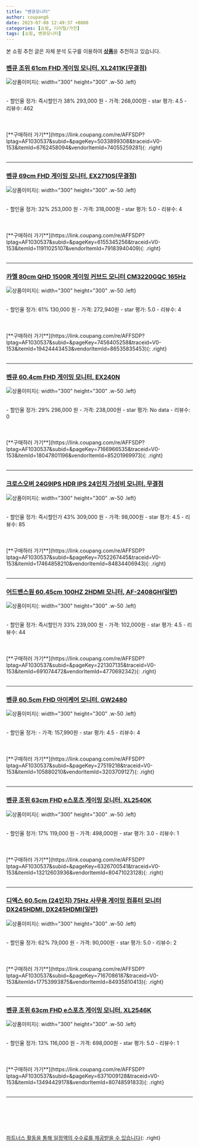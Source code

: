 ```yaml
---
title: "벤큐모니터"
author: coupang6
date: 2023-07-08 12:49:37 +0800
categories: [쇼핑, 디이털/가전]
tags: [쇼핑, 벤큐모니터]
---
```


본 쇼핑 추천 글은 자체 분석 도구를 이용하여 [**상품**](https://link.coupang.com/a/bao1ui)을 추천하고 있습니다.

### [벤큐 조위 61cm FHD 게이밍 모니터, XL2411K(무결점)](https://link.coupang.com/re/AFFSDP?lptag=AF1030537&subid=&pageKey=5033899308&traceid=V0-153&itemId=6762458094&vendorItemId=74055259281)

![상품이미지](https://thumbnail6.coupangcdn.com/thumbnails/remote/230x230ex/image/retail/images/15786920991820279-cc4b88dd-4da7-4914-b695-e9a1a59f5445.jpg){: width="300" height="300" .w-50 .left}


<br>
- 할인율 정가: 즉시할인가 38%  293,000   원
- 가격: 268,000원
- star 평가: 4.5
- 리뷰수: 462
<br>
<br>
<br>
<br>
[**구매하러 가기**](https://link.coupang.com/re/AFFSDP?lptag=AF1030537&subid=&pageKey=5033899308&traceid=V0-153&itemId=6762458094&vendorItemId=74055259281){: .right}
<br>
<br>

---

### [벤큐 69cm FHD 게이밍 모니터, EX2710S(무결점)](https://link.coupang.com/re/AFFSDP?lptag=AF1030537&subid=&pageKey=6155345256&traceid=V0-153&itemId=11911025107&vendorItemId=79183940409)

![상품이미지](https://thumbnail10.coupangcdn.com/thumbnails/remote/230x230ex/image/rs_quotation_api/xc6lhdzc/13a6c360e0704bf7b6a3cc11a28df57f.jpg){: width="300" height="300" .w-50 .left}


<br>
- 할인율 정가: 32%  253,000   원
- 가격: 318,000원
- star 평가: 5.0
- 리뷰수: 4
<br>
<br>
<br>
<br>
[**구매하러 가기**](https://link.coupang.com/re/AFFSDP?lptag=AF1030537&subid=&pageKey=6155345256&traceid=V0-153&itemId=11911025107&vendorItemId=79183940409){: .right}
<br>
<br>

---

### [카멜 80cm QHD 1500R 게이밍 커브드 모니터 CM3220GQC 165Hz](https://link.coupang.com/re/AFFSDP?lptag=AF1030537&subid=&pageKey=7456405258&traceid=V0-153&itemId=19424443453&vendorItemId=86535835453)

![상품이미지](https://thumbnail8.coupangcdn.com/thumbnails/remote/230x230ex/image/rs_quotation_api/sdf6ssmu/5d60a68293ff4b89af70f09500e943c5.jpg){: width="300" height="300" .w-50 .left}


<br>
- 할인율 정가: 61%  130,000   원
- 가격: 272,940원
- star 평가: 5.0
- 리뷰수: 4
<br>
<br>
<br>
<br>
[**구매하러 가기**](https://link.coupang.com/re/AFFSDP?lptag=AF1030537&subid=&pageKey=7456405258&traceid=V0-153&itemId=19424443453&vendorItemId=86535835453){: .right}
<br>
<br>

---

### [벤큐 60.4cm FHD 게이밍 모니터, EX240N](https://link.coupang.com/re/AFFSDP?lptag=AF1030537&subid=&pageKey=7166966535&traceid=V0-153&itemId=18047801196&vendorItemId=85201969973)

![상품이미지](https://thumbnail8.coupangcdn.com/thumbnails/remote/230x230ex/image/retail/images/2023/02/28/17/0/fb451636-478c-4c50-b7ec-5c8d4f643294.png){: width="300" height="300" .w-50 .left}


<br>
- 할인율 정가: 29%  298,000   원
- 가격: 238,000원
- star 평가: No data
- 리뷰수: 0
<br>
<br>
<br>
<br>
[**구매하러 가기**](https://link.coupang.com/re/AFFSDP?lptag=AF1030537&subid=&pageKey=7166966535&traceid=V0-153&itemId=18047801196&vendorItemId=85201969973){: .right}
<br>
<br>

---

### [크로스오버 24G9IPS HDR IPS 24인치 가성비 모니터, 무결점](https://link.coupang.com/re/AFFSDP?lptag=AF1030537&subid=&pageKey=7052267445&traceid=V0-153&itemId=17464858210&vendorItemId=84834406943)

![상품이미지](https://thumbnail7.coupangcdn.com/thumbnails/remote/230x230ex/image/vendor_inventory/713e/2e5685cd9002d5adcc357e04e66161c2e3f1e4e10a57126be0d4b9897ce8.jpg){: width="300" height="300" .w-50 .left}


<br>
- 할인율 정가: 즉시할인가 43%  309,000   원
- 가격: 98,000원
- star 평가: 4.5
- 리뷰수: 85
<br>
<br>
<br>
<br>
[**구매하러 가기**](https://link.coupang.com/re/AFFSDP?lptag=AF1030537&subid=&pageKey=7052267445&traceid=V0-153&itemId=17464858210&vendorItemId=84834406943){: .right}
<br>
<br>

---

### [어드밴스원 60.45cm 100HZ 2HDMI 모니터, AF-2408GH(일반)](https://link.coupang.com/re/AFFSDP?lptag=AF1030537&subid=&pageKey=221307135&traceid=V0-153&itemId=691074472&vendorItemId=4770692342)

![상품이미지](https://thumbnail10.coupangcdn.com/thumbnails/remote/230x230ex/image/retail/images/3957534798654876-70805a82-bd10-43b3-9203-089e2906c787.jpg){: width="300" height="300" .w-50 .left}


<br>
- 할인율 정가: 즉시할인가 33%  239,000   원
- 가격: 102,000원
- star 평가: 4.5
- 리뷰수: 44
<br>
<br>
<br>
<br>
[**구매하러 가기**](https://link.coupang.com/re/AFFSDP?lptag=AF1030537&subid=&pageKey=221307135&traceid=V0-153&itemId=691074472&vendorItemId=4770692342){: .right}
<br>
<br>

---

### [벤큐 60.5cm FHD 아이케어 모니터, GW2480](https://link.coupang.com/re/AFFSDP?lptag=AF1030537&subid=&pageKey=27519218&traceid=V0-153&itemId=105880210&vendorItemId=3203709127)

![상품이미지](https://thumbnail8.coupangcdn.com/thumbnails/remote/230x230ex/image/product/image/vendoritem/2018/01/30/3203709127/fcc38bba-be12-40fe-a821-92f0e6a52043.jpg){: width="300" height="300" .w-50 .left}


<br>
- 할인율 정가: 
- 가격: 157,990원
- star 평가: 4.5
- 리뷰수: 4
<br>
<br>
<br>
<br>
[**구매하러 가기**](https://link.coupang.com/re/AFFSDP?lptag=AF1030537&subid=&pageKey=27519218&traceid=V0-153&itemId=105880210&vendorItemId=3203709127){: .right}
<br>
<br>

---

### [벤큐 조위 63cm FHD e스포츠 게이밍 모니터, XL2540K](https://link.coupang.com/re/AFFSDP?lptag=AF1030537&subid=&pageKey=6326700541&traceid=V0-153&itemId=13212603936&vendorItemId=80471023128)

![상품이미지](https://thumbnail7.coupangcdn.com/thumbnails/remote/230x230ex/image/retail/images/2022/02/07/15/8/f100f1ba-dc21-4999-a1ef-51b240347eef.jpg){: width="300" height="300" .w-50 .left}


<br>
- 할인율 정가: 17%  119,000   원
- 가격: 498,000원
- star 평가: 3.0
- 리뷰수: 1
<br>
<br>
<br>
<br>
[**구매하러 가기**](https://link.coupang.com/re/AFFSDP?lptag=AF1030537&subid=&pageKey=6326700541&traceid=V0-153&itemId=13212603936&vendorItemId=80471023128){: .right}
<br>
<br>

---

### [디엑스 60.5cm (24인치) 75Hz 사무용 게이밍 컴퓨터 모니터 DX245HDMI, DX245HDMI(일반)](https://link.coupang.com/re/AFFSDP?lptag=AF1030537&subid=&pageKey=7167086187&traceid=V0-153&itemId=17753993875&vendorItemId=84935810413)

![상품이미지](https://thumbnail8.coupangcdn.com/thumbnails/remote/230x230ex/image/vendor_inventory/f589/33a618d47cb17428996b382397c52e658458104723687a8250c598361454.jpg){: width="300" height="300" .w-50 .left}


<br>
- 할인율 정가: 62%  79,000   원
- 가격: 90,000원
- star 평가: 5.0
- 리뷰수: 2
<br>
<br>
<br>
<br>
[**구매하러 가기**](https://link.coupang.com/re/AFFSDP?lptag=AF1030537&subid=&pageKey=7167086187&traceid=V0-153&itemId=17753993875&vendorItemId=84935810413){: .right}
<br>
<br>

---

### [벤큐 조위 63cm FHD e스포츠 게이밍 모니터, XL2546K](https://link.coupang.com/re/AFFSDP?lptag=AF1030537&subid=&pageKey=6371009128&traceid=V0-153&itemId=13494429178&vendorItemId=80748591833)

![상품이미지](https://thumbnail9.coupangcdn.com/thumbnails/remote/230x230ex/image/retail/images/4528934170957785-890899ca-302c-4cd4-a97e-ff83be3604fb.png){: width="300" height="300" .w-50 .left}


<br>
- 할인율 정가: 13%  116,000   원
- 가격: 698,000원
- star 평가: 5.0
- 리뷰수: 1
<br>
<br>
<br>
<br>
[**구매하러 가기**](https://link.coupang.com/re/AFFSDP?lptag=AF1030537&subid=&pageKey=6371009128&traceid=V0-153&itemId=13494429178&vendorItemId=80748591833){: .right}
<br>
<br>

---
<br><br><br><br><br> [파트너스 활동을 통해 일정액의 수수료를 제공받을 수 있습니다](https://link.coupang.com/a/bao1ui){: .right}
